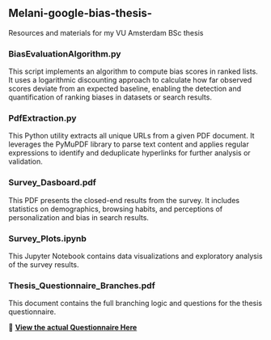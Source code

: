 ## Melani-google-bias-thesis-
Resources and materials for my VU Amsterdam BSc thesis 

### BiasEvaluationAlgorithm.py
This script implements an algorithm to compute bias scores in ranked lists. It uses a logarithmic discounting approach to calculate how far observed scores deviate from an expected baseline, enabling the detection and quantification of ranking biases in datasets or search results.

### PdfExtraction.py
This Python utility extracts all unique URLs from a given PDF document. It leverages the PyMuPDF library to parse text content and applies regular expressions to identify and deduplicate hyperlinks for further analysis or validation.

### Survey_Dasboard.pdf
This PDF presents the closed-end results from the survey. It includes statistics on demographics, browsing habits, and perceptions of personalization and bias in search results.

### Survey_Plots.ipynb
This Jupyter Notebook contains data visualizations and exploratory analysis of the survey results.

###  Thesis_Questionnaire_Branches.pdf
This document contains the full branching logic and questions for the thesis questionnaire.

📌 **[View the actual Questionnaire Here](https://your-link-here.com)**  
